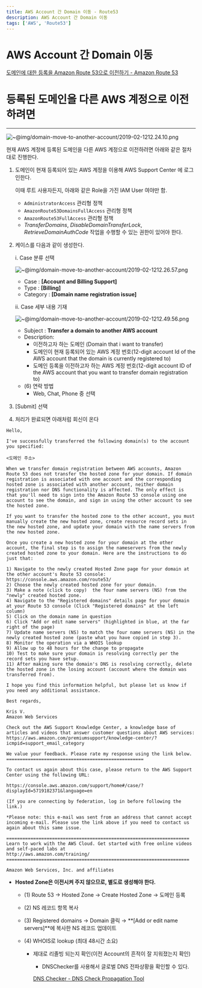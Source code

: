 ```yaml
---
title: AWS Account 간 Domain 이동 - Route53
description: AWS Account 간 Domain 이동
tags: ['AWS', 'Route53']
---
```


# AWS Account 간 Domain 이동

[도메인에 대한 등록을 Amazon Route 53으로 이전하기 - Amazon Route 53](https://docs.aws.amazon.com/ko_kr/Route53/latest/DeveloperGuide/domain-transfer-to-route-53.html#domain-transfer-to-route-53-get-name-servers)

# 등록된 도메인을 다른 AWS 계정으로 이전하려면

---

![~@img/domain-move-to-another-account/2019-02-1212.24.10.png](~@img/domain-move-to-another-account/2019-02-1212.24.10.png)

현재 AWS 계정에 등록된 도메인을 다른 AWS 계정으로 이전하려면 아래와 같은 절차대로 진행한다.

1. 도메인이 현재 등록되어 있는 AWS 계정을 이용해 AWS Support Center 에 로그인한다.

   이때 루트 사용자든지, 아래와 같은 Role을 가진 IAM User 여야만 함.

   - `AdministratorAccess` 관리형 정책
   - `AmazonRoute53DomainsFullAccess` 관리형 정책
   - `AmazonRoute53FullAccess` 관리형 정책
   - _TransferDomains_, _DisableDomainTransferLock_, _RetrieveDomainAuthCode_ 작업을 수행할 수 있는 권한이 있어야 한다.

2. 케이스를 다음과 같이 생성한다.

   i. Case 분류 선택

   ![~@img/domain-move-to-another-account/2019-02-1212.26.57.png](~@img/domain-move-to-another-account/2019-02-1212.26.57.png)

   - Case : **[Account and Billing Support]**
   - Type : **[Billing]**
   - Category : **[Domain name registration issue]**

   ii. Case 세부 내용 기재

   ![~@img/domain-move-to-another-account/2019-02-1212.49.56.png](~@img/domain-move-to-another-account/2019-02-1212.49.56.png)

   - Subject : **Transfer a domain to another AWS account**
   - Description:
     - 이전하고자 하는 도메인 (Domain that i want to transfer)
     - 도메인이 현재 등록되어 있는 AWS 계정 번호(12-digit account Id of the AWS account that the domain is currently registered to)
     - 도메인 등록을 이전하고자 하는 AWS 계정 번호(12-digit account ID of the AWS account that you want to transfer domain registration to)
   - (6) 연락 방법
     - Web, Chat, Phone 중 선택

3. [Submit] 선택
4. 처리가 완료되면 아래처럼 회신이 온다

```plain
Hello,

I've successfully transferred the following domain(s) to the account you specified:

<도메인 주소>

When we transfer domain registration between AWS accounts, Amazon Route 53 does not transfer the hosted zone for your domain. If domain registration is associated with one account and the corresponding hosted zone is associated with another account, neither domain registration nor DNS functionality is affected. The only effect is that you'll need to sign into the Amazon Route 53 console using one account to see the domain, and sign in using the other account to see the hosted zone.

If you want to transfer the hosted zone to the other account, you must manually create the new hosted zone, create resource record sets in the new hosted zone, and update your domain with the name servers from the new hosted zone.

Once you create a new hosted zone for your domain at the other account, the final step is to assign the nameservers from the newly created hosted zone to your domain. Here are the instructions to do just that:

1) Navigate to the newly created Hosted Zone page for your domain at the other account's Route 53 console: https://console.aws.amazon.com/route53/
2) Choose the newly created hosted zone for your domain.
3) Make a note (click to copy)  the four name servers (NS) from the "newly" created hosted zone.
4) Navigate to the "Registered domains" details page for your domain at your Route 53 console (Click "Registered domains" at the left column)
5) Click on the domain name in question
6) Click "Add or edit name servers" (highlighted in blue, at the far right of the page)
7) Update name servers (NS) to match the four name servers (NS) in the newly created hosted zone (paste what you have copied in step 3).
8) Monitor the operation via a WHOIS lookup
9) Allow up to 48 hours for the change to propagate
10) Test to make sure your domain is resolving correctly per the record sets you have setup.
11) After making sure the domain's DNS is resolving correctly, delete the hosted zone in the losing account (account where the domain was transferred from).

I hope you find this information helpful, but please let us know if you need any additional assistance.

Best regards,

Kris V.
Amazon Web Services

Check out the AWS Support Knowledge Center, a knowledge base of articles and videos that answer customer questions about AWS services: https://aws.amazon.com/premiumsupport/knowledge-center/?icmpid=support_email_category

We value your feedback. Please rate my response using the link below.
===================================================

To contact us again about this case, please return to the AWS Support Center using the following URL:

https://console.aws.amazon.com/support/home#/case/?displayId=5719182371&language=en

(If you are connecting by federation, log in before following the link.)

*Please note: this e-mail was sent from an address that cannot accept incoming e-mail. Please use the link above if you need to contact us again about this same issue.

====================================================================
Learn to work with the AWS Cloud. Get started with free online videos and self-paced labs at
http://aws.amazon.com/training/
====================================================================

Amazon Web Services, Inc. and affiliates
```

- **Hosted Zone은 이전시켜 주지 않으므로, 별도로 생성해야 한다.**

  - (1) Route 53 → Hosted Zone → Create Hosted Zone → 도메인 등록
  - (2) NS 레코드 항목 복사
  - (3) Registered domains → Domain 클릭 → **[Add or edit name servers]**에 복사한 NS 레코드 업데이트
  - (4) WHOIS로 lookup (최대 48시간 소요)

    - 제대로 리졸빙 되는지 확인(이전 Account의 흔적이 잘 지워졌는지 확인)

      - DNSChecker를 사용해서 글로벌 DNS 전파상황을 확인할 수 있다.

      [DNS Checker - DNS Check Propagation Tool](https://dnschecker.org/)
